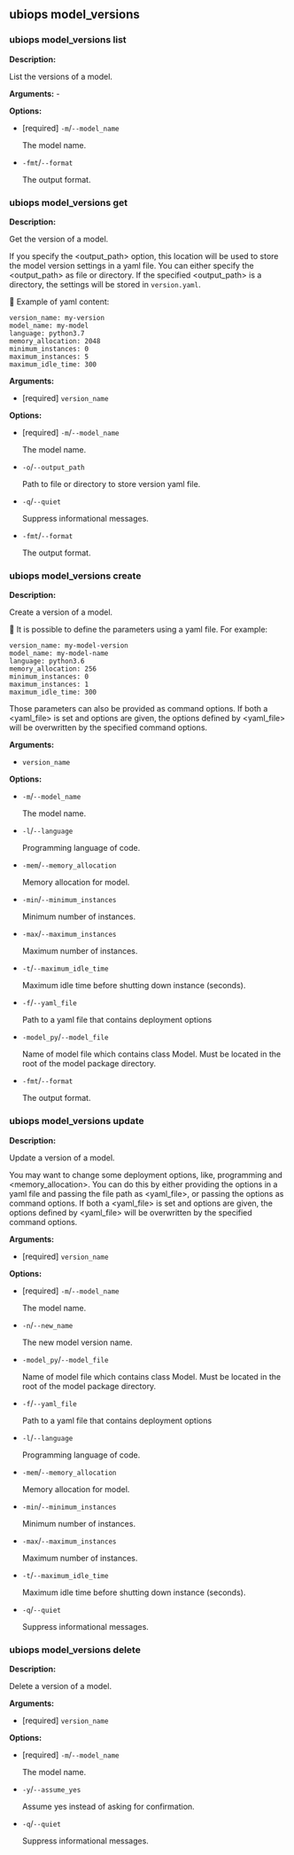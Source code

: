 
## ubiops model_versions
### ubiops model_versions list

**Description:**

List the versions of a model.

**Arguments:** - 

**Options:**
- [required] `-m`/`--model_name`

  The model name.
- `-fmt`/`--format`

  The output format.

### ubiops model_versions get

**Description:**

Get the version of a model.

If you specify the <output_path> option, this location will be used to store the
model version settings in a yaml file. You can either specify the <output_path> as file or
directory. If the specified <output_path> is a directory, the settings will be
stored in `version.yaml`.


Example of yaml content:
```
version_name: my-version
model_name: my-model
language: python3.7
memory_allocation: 2048
minimum_instances: 0
maximum_instances: 5
maximum_idle_time: 300
```

**Arguments:**
- [required] `version_name`

**Options:**
- [required] `-m`/`--model_name`

  The model name.
- `-o`/`--output_path`

  Path to file or directory to store version yaml file.
- `-q`/`--quiet`

  Suppress informational messages.
- `-fmt`/`--format`

  The output format.

### ubiops model_versions create

**Description:**

Create a version of a model.


It is possible to define the parameters using a yaml file.
For example:
```
version_name: my-model-version
model_name: my-model-name
language: python3.6
memory_allocation: 256
minimum_instances: 0
maximum_instances: 1
maximum_idle_time: 300
```

Those parameters can also be provided as command options. If both a <yaml_file> is set and
options are given, the options defined by <yaml_file> will be overwritten by the specified command options.

**Arguments:**
- `version_name`

**Options:**
- `-m`/`--model_name`

  The model name.
- `-l`/`--language`

  Programming language of code.
- `-mem`/`--memory_allocation`

  Memory allocation for model.
- `-min`/`--minimum_instances`

  Minimum number of instances.
- `-max`/`--maximum_instances`

  Maximum number of instances.
- `-t`/`--maximum_idle_time`

  Maximum idle time before shutting down instance (seconds).
- `-f`/`--yaml_file`

  Path to a yaml file that contains deployment options
- `-model_py`/`--model_file`

  Name of model file which contains class Model. Must be located in the root of the model package directory.
- `-fmt`/`--format`

  The output format.

### ubiops model_versions update

**Description:**

Update a version of a model.

You may want to change some deployment options, like, programming <language> and
<memory_allocation>. You can do this by either providing the options in a yaml file
and passing the file path as <yaml_file>, or passing the options as command options.
If both a <yaml_file> is set and options are given, the options defined by <yaml_file>
will be overwritten by the specified command options.

**Arguments:**
- [required] `version_name`

**Options:**
- [required] `-m`/`--model_name`

  The model name.
- `-n`/`--new_name`

  The new model version name.
- `-model_py`/`--model_file`

  Name of model file which contains class Model. Must be located in the root of the model package directory.
- `-f`/`--yaml_file`

  Path to a yaml file that contains deployment options
- `-l`/`--language`

  Programming language of code.
- `-mem`/`--memory_allocation`

  Memory allocation for model.
- `-min`/`--minimum_instances`

  Minimum number of instances.
- `-max`/`--maximum_instances`

  Maximum number of instances.
- `-t`/`--maximum_idle_time`

  Maximum idle time before shutting down instance (seconds).
- `-q`/`--quiet`

  Suppress informational messages.

### ubiops model_versions delete

**Description:**

Delete a version of a model.

**Arguments:**
- [required] `version_name`

**Options:**
- [required] `-m`/`--model_name`

  The model name.
- `-y`/`--assume_yes`

  Assume yes instead of asking for confirmation.
- `-q`/`--quiet`

  Suppress informational messages.
